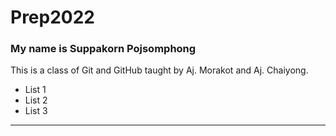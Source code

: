 # Prep2022

### My name is Suppakorn Pojsomphong

This is a class of Git and GitHub taught by Aj. Morakot and Aj. Chaiyong. 

- List 1
- List 2
- List 3

-----
